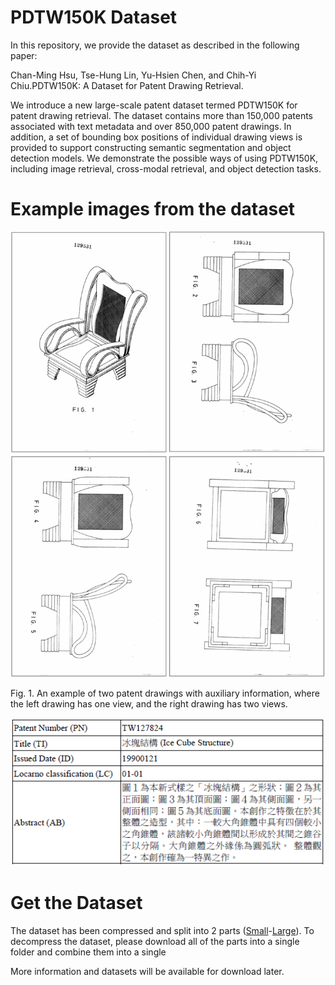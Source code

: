 # PDTW150K Dataset
In this repository, we provide the dataset as described in the following paper:

Chan-Ming Hsu, Tse-Hung Lin, Yu-Hsien Chen, and Chih-Yi Chiu.PDTW150K: A Dataset for Patent Drawing Retrieval.

We introduce a new large-scale patent dataset termed PDTW150K for patent drawing retrieval. The dataset contains more than 150,000 patents associated with text metadata and over 850,000 patent drawings. In addition, a set of bounding box positions of individual drawing views is provided to support constructing semantic segmentation and object detection models. We demonstrate the possible ways of using PDTW150K, including image retrieval, cross-modal retrieval, and object detection tasks.

# Example images from the dataset
![fig 1](PDTW150K-fig1.png)

Fig. 1. An example of two patent drawings with auxiliary information, where the left drawing has one view, and the right drawing has two views.

![table 1](PDTW150K-table1.PNG)


# Get the Dataset
The dataset has been compressed and split into 2 parts ([Small](https://drive.google.com/drive/folders/1FmGmE5yeiJB-SpoL1brCyrFUZGDcbQJg)-[Large]()). To decompress the dataset, please download all of the parts into a single folder and combine them into a single



More information and datasets will be available for download later.
